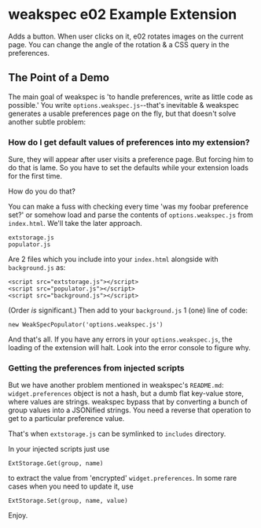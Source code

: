 # weakspec e02 Example Extension

Adds a button. When user clicks on it, e02 rotates images on the current
page. You can change the angle of the rotation & a CSS query in the
preferences.

## The Point of a Demo

The main goal of weakspec is 'to handle preferences, write as little
code as possible.' You write `options.weakspec.js`--that's inevitable &
weakspec generates a usable preferences page on the fly, but that
doesn't solve another subtle problem:

### How do I get default values of preferences into my extension?

Sure, they will appear after user visits a preference page. But forcing
him to do that is lame. So you have to set the defaults while your
extension loads for the first time.

How do you do that?

You can make a fuss with checking every time 'was my foobar preference
set?' or somehow load and parse the contents of `options.weakspec.js`
from `index.html`. We'll take the later approach.

    extstorage.js
    populator.js

Are 2 files which you include into your `index.html` alongside with
`background.js` as:

    <script src="extstorage.js"></script>
    <script src="populator.js"></script>
    <script src="background.js"></script>

(Order _is_ significant.) Then add to your `background.js` 1 (one) line
of code:

    new WeakSpecPopulator('options.weakspec.js')

And that's all. If you have any errors in your `options.weakspec.js`,
the loading of the extension will halt. Look into the error console to
figure why.

### Getting the preferences from injected scripts

But we have another problem mentioned in weakspec's `README.md`:
`widget.preferences` object is not a hash, but a dumb flat key-value
store, where values are strings. weakspec bypass that by converting a
bunch of group values into a JSONified strings. You need a reverse that
operation to get to a particular preference value.

That's when `extstorage.js` can be symlinked to `includes` directory.

In your injected scripts just use

    ExtStorage.Get(group, name)
	
to extract the value from 'encrypted' `widget.preferences`. In some rare
cases when you need to update it, use

    ExtStorage.Set(group, name, value)

Enjoy.
